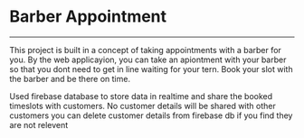 # Barber Appointment

---

This project is built in a concept of taking appointments with a barber for you. By the web applicayion, you can take an apiontment with your barber so that you dont need to get in line waiting for your tern. Book your slot with the barber and be there on time.

Used firebase database to store data in realtime and share the booked timeslots with customers.
No customer details will be shared with other customers
you can delete customer details from firebase db if you find they are not relevent
